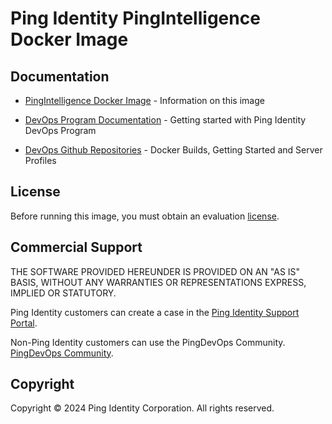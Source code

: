 # Ping Identity PingIntelligence Docker Image

## Documentation

* [PingIntelligence Docker Image](https://devops.pingidentity.com/docker-images/pingintelligence/) - Information on this image

* [DevOps Program Documentation](https://devops.pingidentity.com/) - Getting started with Ping Identity DevOps Program

* [DevOps Github Repositories](https://github.com/topics/ping-devops) - Docker Builds, Getting Started and Server Profiles

## License

Before running this image, you must obtain an evaluation [license](https://devops.pingidentity.com/how-to/devopsRegistration/).

## Commercial Support

THE SOFTWARE PROVIDED HEREUNDER IS PROVIDED ON AN "AS IS" BASIS, WITHOUT
ANY WARRANTIES OR REPRESENTATIONS EXPRESS, IMPLIED OR STATUTORY.

Ping Identity customers can create a case in the [Ping Identity Support Portal](https://support.pingidentity.com/s/).

Non-Ping Identity customers can use the PingDevOps Community. [PingDevOps Community](https://support.pingidentity.com/s/topic/0TO1W000000IF30WAG/pingdevops).

## Copyright

Copyright © 2024 Ping Identity Corporation. All rights reserved.

